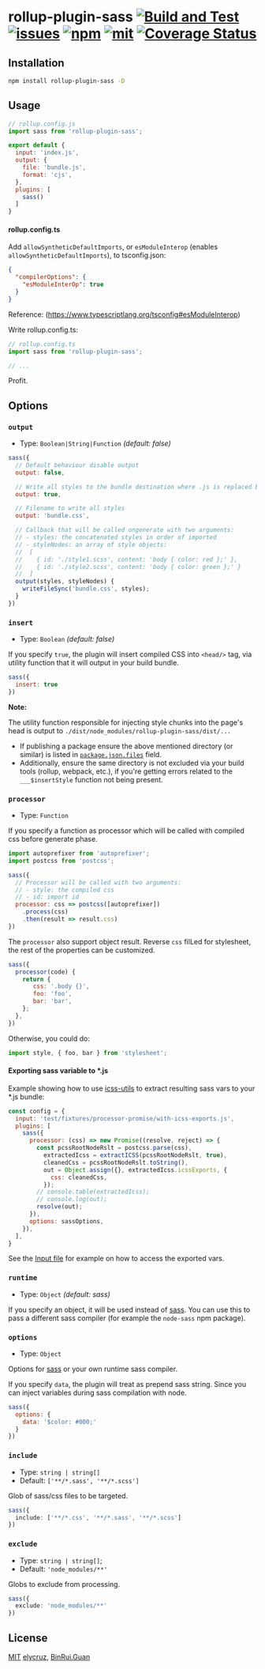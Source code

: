 rollup-plugin-sass [![Build and Test](https://github.com/elycruz/rollup-plugin-sass/actions/workflows/build-and-test.yml/badge.svg)](https://github.com/elycruz/rollup-plugin-sass/actions/workflows/build-and-test.yml) [![issues](https://img.shields.io/github/issues/elycruz/rollup-plugin-sass.svg?style=flat-square)](https://www.npmjs.com/package/rollup-plugin-sass) [![npm](https://img.shields.io/npm/v/rollup-plugin-sass.svg?style=flat-square)](https://www.npmjs.com/package/rollup-plugin-sass) [![mit](https://img.shields.io/npm/l/rollup-plugin-sass.svg?style=flat-square)](https://opensource.org/licenses/MIT) [![Coverage Status](https://coveralls.io/repos/github/elycruz/rollup-plugin-sass/badge.svg?branch=main)](https://coveralls.io/github/elycruz/rollup-plugin-sass?branch=main)
=====

## Installation

```bash
npm install rollup-plugin-sass -D
```

## Usage

```js
// rollup.config.js
import sass from 'rollup-plugin-sass';

export default {
  input: 'index.js',
  output: {
    file: 'bundle.js',
    format: 'cjs',
  },
  plugins: [
    sass()
  ]
}
```

#### rollup.config.ts

Add `allowSyntheticDefaultImports`, or `esModuleInterop` (enables `allowSyntheticDefaultImports`), to tsconfig.json:

```json
{
  "compilerOptions": {
    "esModuleInterOp": true
  }
}
```

Reference: (https://www.typescriptlang.org/tsconfig#esModuleInterop)

Write rollup.config.ts:

```typescript
// rollup.config.ts
import sass from 'rollup-plugin-sass';

// ...
```

Profit.

## Options

### `output`

+ Type: `Boolean|String|Function` _(default: false)_

```js
sass({
  // Default behaviour disable output
  output: false,

  // Write all styles to the bundle destination where .js is replaced by .css
  output: true,

  // Filename to write all styles
  output: 'bundle.css',

  // Callback that will be called ongenerate with two arguments:
  // - styles: the concatenated styles in order of imported
  // - styleNodes: an array of style objects:
  //  [
  //    { id: './style1.scss', content: 'body { color: red };' },
  //    { id: './style2.scss', content: 'body { color: green };' }
  //  ]
  output(styles, styleNodes) {
    writeFileSync('bundle.css', styles);
  }
})
```

### `insert`

+ Type: `Boolean` _(default: false)_

If you specify `true`, the plugin will insert compiled CSS into `<head/>` tag, via utility function that it will output
in your build bundle.

```js
sass({
  insert: true
})
```

**Note:**

The utility function responsible for injecting style chunks into the page's head is output to
`./dist/node_modules/rollup-plugin-sass/dist/...` 

- If publishing a package ensure the above mentioned directory (or similar) is
listed in [`package.json.files`](https://docs.npmjs.com/cli/v10/configuring-npm/package-json#files) field.
- Additionally, ensure the same directory is not excluded via your build tools (rollup, webpack, etc.), 
  if you're getting errors related to the `___$insertStyle` function not being present.

### `processor`

+ Type: `Function`

If you specify a function as processor which will be called with compiled css before generate phase.

```js
import autoprefixer from 'autoprefixer';
import postcss from 'postcss';

sass({
  // Processor will be called with two arguments:
  // - style: the compiled css
  // - id: import id
  processor: css => postcss([autoprefixer])
    .process(css)
    .then(result => result.css)
})
```

The `processor` also support object result. Reverse `css` filLed for stylesheet, the rest of the properties can be customized.

```js
sass({
  processor(code) {
    return {
       css: '.body {}',
       foo: 'foo',
       bar: 'bar',
    };
  },
})
```

Otherwise, you could do:

```js
import style, { foo, bar } from 'stylesheet';
```

#### Exporting sass variable to *.js

Example showing how to use [icss-utils](https://www.npmjs.com/package/icss-utils) to extract resulting sass vars
to your *.js bundle:

```js
const config = {
  input: 'test/fixtures/processor-promise/with-icss-exports.js',
  plugins: [
    sass({
      processor: (css) => new Promise((resolve, reject) => {
        const pcssRootNodeRslt = postcss.parse(css),
          extractedIcss = extractICSS(pcssRootNodeRslt, true),
          cleanedCss = pcssRootNodeRslt.toString(),
          out = Object.assign({}, extractedIcss.icssExports, {
            css: cleanedCss,
          });
        // console.table(extractedIcss); 
        // console.log(out); 
        resolve(out);
      }),
      options: sassOptions,
    }),
  ],
}
```

See the [Input file](test/fixtures/processor-promise/with-icss-exports.js) for example on how to access
the exported vars.

### `runtime`

+ Type: `Object` _(default: sass)_

If you specify an object, it will be used instead of [sass](https://github.com/sass/dart-sass). You can use this to pass a different sass compiler (for example the `node-sass` npm package).

### `options`

+ Type: `Object`

Options for [sass](https://github.com/sass/dart-sass) or your own runtime sass compiler.

If you specify `data`, the plugin will treat as prepend sass string.
Since you can inject variables during sass compilation with node.

```js
sass({
  options: {
    data: '$color: #000;'
  }
})
```

### `include`

+ Type: `string | string[]`
+ Default: `['**/*.sass', '**/*.scss']`

Glob of sass/css files to be targeted.

```ts
sass({
  include: ['**/*.css', '**/*.sass', '**/*.scss'] 
})
```

### `exclude`

+ Type: `string | string[]`; 
+ Default: `'node_modules/**'`

Globs to exclude from processing.

```ts
sass({
  exclude: 'node_modules/**'
})
```

## License

[MIT](./LICENSE) [elycruz](https://github.com/elycruz), 
[BinRui.Guan](mailto:differui@gmail.com)
